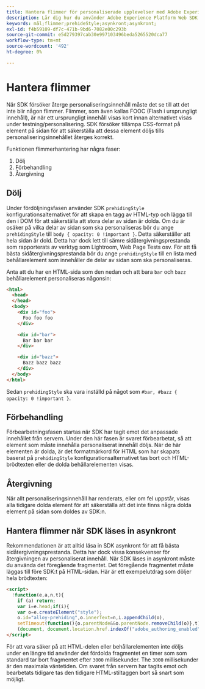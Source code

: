 ```yaml
---
title: Hantera flimmer för personaliserade upplevelser med Adobe Experience Platform Web SDK
description: Lär dig hur du använder Adobe Experience Platform Web SDK för att hantera flimmer i användarupplevelser.
keywords: mål;flimmer;prehideStyle;asynkront;asynkront;
exl-id: f4b59109-df7c-471b-9bd6-7082e00c293b
source-git-commit: e5d279397cab30e997103496beda5265520dca77
workflow-type: tm+mt
source-wordcount: '492'
ht-degree: 0%

---
```


# Hantera flimmer

När SDK försöker återge personaliseringsinnehåll måste det se till att det inte blir någon flimmer. Flimmer, som även kallas FOOC (Flash i ursprungligt innehåll), är när ett ursprungligt innehåll visas kort innan alternativet visas under testning/personalisering. SDK försöker tillämpa CSS-format på element på sidan för att säkerställa att dessa element döljs tills personaliseringsinnehållet återges korrekt.

Funktionen flimmerhantering har några faser:

1. Dölj
1. Förbehandling
1. Återgivning

## Dölj

Under fördöljningsfasen använder SDK `prehidingStyle` konfigurationsalternativet för att skapa en tagg av HTML-typ och lägga till den i DOM för att säkerställa att stora delar av sidan är dolda. Om du är osäker på vilka delar av sidan som ska personaliseras bör du ange `prehidingStyle` till `body { opacity: 0 !important }`. Detta säkerställer att hela sidan är dold. Detta har dock lett till sämre sidåtergivningsprestanda som rapporterats av verktyg som Lightroom, Web Page Tests osv. För att få bästa sidåtergivningsprestanda bör du ange `prehidingStyle` till en lista med behållarelement som innehåller de delar av sidan som ska personaliseras.

Anta att du har en HTML-sida som den nedan och att bara `bar` och `bazz` behållarelement personaliseras någonsin:

```html
<html>
  <head>
  </head>
  <body>
    <div id="foo">
      Foo foo foo
    </div>

    <div id="bar">
      Bar bar bar
    </div>

    <div id="bazz">
      Bazz bazz bazz
    </div>
  </body>
</html>
```

Sedan `prehidingStyle` ska vara inställd på något som `#bar, #bazz { opacity: 0 !important }`.

## Förbehandling

Förbearbetningsfasen startas när SDK har tagit emot det anpassade innehållet från servern. Under den här fasen är svaret förbearbetat, så att element som måste innehålla personaliserat innehåll döljs. När de här elementen är dolda, är det formatmärkord för HTML som har skapats baserat på `prehidingStyle` konfigurationsalternativet tas bort och HTML-brödtexten eller de dolda behållarelementen visas.

## Återgivning

När allt personaliseringsinnehåll har renderats, eller om fel uppstår, visas alla tidigare dolda element för att säkerställa att det inte finns några dolda element på sidan som doldes av SDK:n.

## Hantera flimmer när SDK läses in asynkront

Rekommendationen är att alltid läsa in SDK asynkront för att få bästa sidåtergivningsprestanda. Detta har dock vissa konsekvenser för återgivningen av personaliserat innehåll. När SDK läses in asynkront måste du använda det föregående fragmentet. Det föregående fragmentet måste läggas till före SDK:t på HTML-sidan. Här är ett exempelutdrag som döljer hela brödtexten:

```html
<script>
  !function(e,a,n,t){
    if (a) return;
    var i=e.head;if(i){
    var o=e.createElement("style");
    o.id="alloy-prehiding",o.innerText=n,i.appendChild(o),
    setTimeout(function(){o.parentNode&&o.parentNode.removeChild(o)},t)}}
    (document, document.location.href.indexOf("adobe_authoring_enabled") !== -1, "body { opacity: 0 !important }", 3000);
</script>
```

För att vara säker på att HTML-delen eller behållarelementen inte döljs under en längre tid använder det fördolda fragmentet en timer som som standard tar bort fragmentet efter `3000` millisekunder. The `3000` millisekunder är den maximala väntetiden. Om svaret från servern har tagits emot och bearbetats tidigare tas den tidigare HTML-stiltaggen bort så snart som möjligt.
